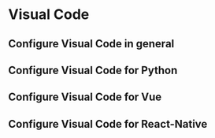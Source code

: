 # Visual Code

## Configure Visual Code in general

## Configure Visual Code for Python

## Configure Visual Code for Vue

## Configure Visual Code for React-Native